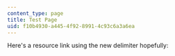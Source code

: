 ```yaml
---
content_type: page
title: Test Page
uid: f10b4930-a445-4f92-8991-4c93c6a3a6ea
---
```

Here's a resource link using the new delimiter hopefully: